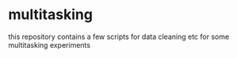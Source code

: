 # multitasking
this repository contains a few scripts for data cleaning etc for some multitasking experiments 
